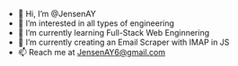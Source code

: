 - 👋 Hi, I’m @JensenAY
- 👀 I’m interested in all types of engineering
- 🌱 I’m currently learning Full-Stack Web Enginnering
- 💞️ I’m currently creating an Email Scraper with IMAP in JS
- 📫 Reach me at JensenAY6@gmail.com
